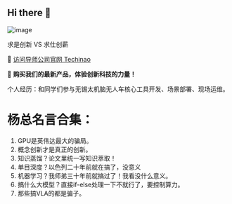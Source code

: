 ## Hi there 👋
![image](https://github.com/user-attachments/assets/8ff4a7d3-09db-449c-86df-b430f5c20317)


求是创新 VS 求仕创薪 

🔗 [访问导师公司官网 Techinao](https://www.techinao.com/)

🚀 **购买我们的最新产品，体验创新科技的力量！**

个人经历：和同学们参与无锡太机脑无人车核心工具开发、场景部署、现场运维。


# 杨总名言合集：
1. GPU是英伟达最大的骗局。
2. 概念创新才是真正的创新。
3. 知识蒸馏？论文里统一写知识萃取！
4. 单目深度？以色列二十年前就在搞了，没意义
5. 机器学习？我师弟三十年前就搞过了！我看没什么意义。
6. 搞什么大模型？直接if-else处理一下不就行了，要控制算力。
7. 那些搞VLA的都是骗子。
